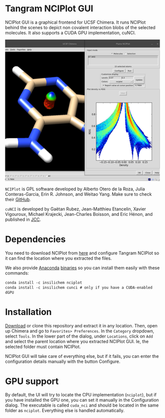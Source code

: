 # Tangram NCIPlot GUI

NCIPlot GUI is a graphical frontend for UCSF Chimera. It runs NCIPlot behind the scenes to depict non covalent interaction blobs of the selected molecules. It also supports a CUDA GPU implementation, cuNCI.

![NCIPlotGUI](screenshot.png)

`NCIPlot` is GPL software developed by Alberto Otero de la Roza,
Julia Conteras-Garcia, Erin R. Johnson, and Weitao Yang. Make sure to check their [GitHub](https://github.com/aoterodelaroza/nciplot).

`cuNCI` is developed by Gaëtan Rubez, Jean-Matthieu Etancelin, Xavier Vigouroux, Michael Krajecki, Jean-Charles Boisson, and Eric Hénon, and published in [JCC](http://onlinelibrary.wiley.com/doi/10.1002/jcc.24786/full).

# Dependencies
You need to download NCIPlot from [here](https://github.com/aoterodelaroza/nciplot) and configure Tangram NCIPlot so it can find the location where you extracted the files.

We also provide [Anaconda](https://www.continuum.io/) [binaries](https://anaconda.org/InsiliChem) so you can install them easily with these commands:

```
conda install -c insilichem nciplot
conda install -c insilichem cunci # only if you have a CUDA-enabled dGPU
```

# Installation
[Download](https://bitbucket.org/insilichem/nciplot/downloads) or clone this repository and extract it in any location. Then, open up Chimera and go to `Favorites> Preferences`. In the `Category` dropdown, select `Tools`. In the lower part of the dialog, under `Locations`, click on `Add` and select the parent location where you extracted NCIPlot GUI. Ie, the selected folder must contain NCIPlot.

NCIPlot GUI will take care of everything else, but if it fails, you can enter the configuration details manually with the button Configure.

# GPU support
By default, the UI will try to locate the CPU implementation (`nciplot`), but if you have installed the GPU one, you can set it manually in the Configuration dialog. The executable is called `cuda_nci` and should be located in the same folder as `nciplot`. Everything else is handled automatically.